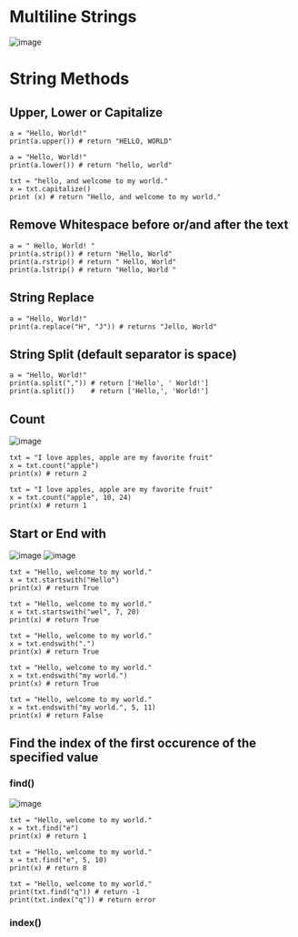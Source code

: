 
# Multiline Strings

![image](https://user-images.githubusercontent.com/60442877/221096022-93f00053-744f-4e4a-877f-f56f2b4043b7.png)

# String Methods

## Upper, Lower or Capitalize

    a = "Hello, World!"
    print(a.upper()) # return "HELLO, WORLD"
    
    a = "Hello, World!"
    print(a.lower()) # return "hello, world"
    
    txt = "hello, and welcome to my world."
    x = txt.capitalize()
    print (x) # return "Hello, and welcome to my world."

## Remove Whitespace before or/and after the text

    a = " Hello, World! "
    print(a.strip()) # return "Hello, World"
    print(a.rstrip() # return " Hello, World"
    print(a.lstrip() # return "Hello, World "
    
## String Replace

    a = "Hello, World!"
    print(a.replace("H", "J")) # returns "Jello, World"
    
## String Split (default separator is space)

    a = "Hello, World!"
    print(a.split(",")) # return ['Hello', ' World!']
    print(a.split())    # return ['Hello,', 'World!']
    
## Count

![image](https://user-images.githubusercontent.com/60442877/221363540-2b414849-61de-4a4a-bdd7-1bafe2f67561.png)

    txt = "I love apples, apple are my favorite fruit"
    x = txt.count("apple")
    print(x) # return 2
    
    txt = "I love apples, apple are my favorite fruit"
    x = txt.count("apple", 10, 24)
    print(x) # return 1
    
## Start or End with

![image](https://user-images.githubusercontent.com/60442877/221363669-84d0c7f2-244a-4269-a5f1-b9c34317c091.png)
![image](https://user-images.githubusercontent.com/60442877/221363716-1aae3765-c18c-4127-b4bf-f4ce2f2f50ff.png)

    txt = "Hello, welcome to my world."
    x = txt.startswith("Hello")
    print(x) # return True
   
    txt = "Hello, welcome to my world."
    x = txt.startswith("wel", 7, 20)
    print(x) # return True

    txt = "Hello, welcome to my world."
    x = txt.endswith(".")
    print(x) # return True
    
    txt = "Hello, welcome to my world."
    x = txt.endswith("my world.")
    print(x) # return True
    
    txt = "Hello, welcome to my world."
    x = txt.endswith("my world.", 5, 11)
    print(x) # return False

## Find the index of the first occurence of the specified value

### find()

![image](https://user-images.githubusercontent.com/60442877/221364100-b8c3ad3d-ea23-4dca-a664-ca2d31eaa3ff.png)

    txt = "Hello, welcome to my world."
    x = txt.find("e")
    print(x) # return 1

    txt = "Hello, welcome to my world."
    x = txt.find("e", 5, 10)
    print(x) # return 8
    
    txt = "Hello, welcome to my world."
    print(txt.find("q")) # return -1
    print(txt.index("q")) # return error

### index()
    

